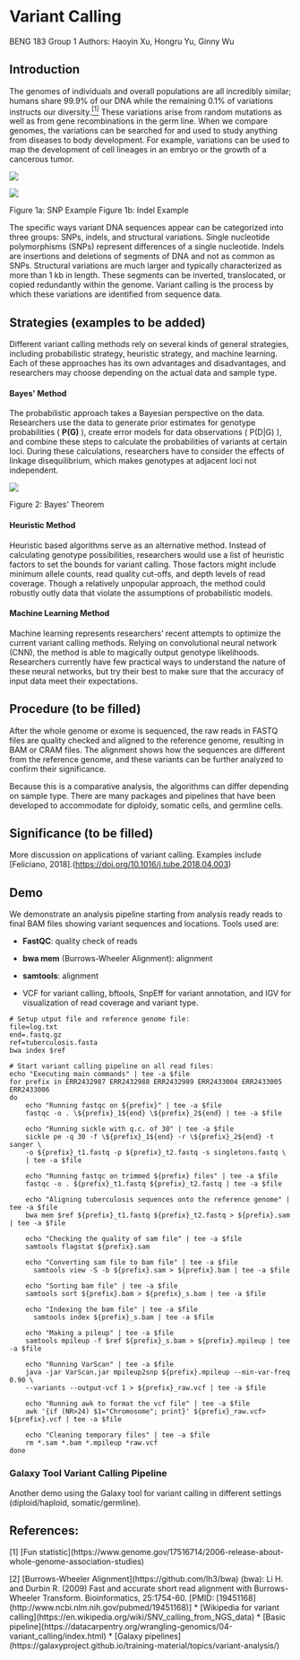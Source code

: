 # Variant Calling
BENG 183 Group 1
Authors: Haoyin Xu, Hongru Yu, Ginny Wu

## Introduction
The genomes of individuals and overall populations are all incredibly similar; humans share 99.9% of our DNA while the remaining 0.1% of variations instructs our diversity.[<sup>[1]</sup>](https://www.genome.gov/17516714/2006-release-about-whole-genome-association-studies) These variations arise from random mutations as well as from gene recombinations in the germ line. When we compare genomes, the variations can be searched for and used to study anything from diseases to body development. For example, variations can be used to map the development of cell lineages in an embryo or the growth of a cancerous tumor.

![](https://lh5.googleusercontent.com/qMHGyWK7bNoCyqGRVV26Wtn3c60NBndyTrE3GFUSI86Ze0PsbXD8XKLZBBpOk7zvzDxvtSG8eWYidlEQ0syJ7mmAbpVd9jVrESjktlQoSNNX3O1nTTY6gOZp5i91JzzKv1LurWI_)

![](https://lh5.googleusercontent.com/A8RiVY5lFSStGaDh0rTB6NDrBZ_jmontaecz8IaWyXUo9EnxMki4mcylBvYgkBzmyo_-dYeqigTDneC0KVMjtkpggb9m6BnmggUqjQAG3xIYOb6Et0O5ZClYXaGv0NMzdks3VvtC)

Figure 1a: SNP Example 
Figure 1b: Indel Example

  
The specific ways variant DNA sequences appear can be categorized into three groups: SNPs, indels, and structural variations. Single nucleotide polymorphisms (SNPs) represent differences of a single nucleotide. Indels are insertions and deletions of segments of DNA and not as common as SNPs. Structural variations are much larger and typically characterized as more than 1 kb in length. These segments can be inverted, translocated, or copied redundantly within the genome. Variant calling is the process by which these variations are identified from sequence data.

## Strategies (examples to be added)

Different variant calling methods rely on several kinds of general strategies, including probabilistic strategy, heuristic strategy, and machine learning. Each of these approaches has its own advantages and disadvantages, and researchers may choose depending on the actual data and sample type.
#### Bayes' Method
The probabilistic approach takes a Bayesian perspective on the data. Researchers use the data to generate prior estimates for genotype probabilities ( **P(G)** ), create error models for data observations ( P(D|G) ), and combine these steps to calculate the probabilities of variants at certain loci. During these calculations, researchers have to consider the effects of linkage disequilibrium, which makes genotypes at adjacent loci not independent.

![](https://lh3.googleusercontent.com/QHvwDhbFs47V-HfDZGuk91MfAfKusgexNQ_HP4MQHkrJgZcjkd2MowWURpBWBmd5fGqsT1BRxssBPCJ4jZqXeGDTxTrvrR2eHLUZp9NdJMHy7bbFQS4IR3NYUWPiSFYZi2NIyNHz)

Figure 2: Bayes’ Theorem
<br>

#### Heuristic Method
Heuristic based algorithms serve as an alternative method. Instead of calculating genotype possibilities, researchers would use a list of heuristic factors to set the bounds for variant calling. Those factors might include minimum allele counts, read quality cut-offs, and depth levels of read coverage. Though a relatively unpopular approach, the method could robustly outly data that violate the assumptions of probabilistic models.

#### Machine Learning Method
Machine learning represents researchers’ recent attempts to optimize the current variant calling methods. Relying on convolutional neural network (CNN), the method is able to magically output genotype likelihoods. Researchers currently have few practical ways to understand the nature of these neural networks, but try their best to make sure that the accuracy of input data meet their expectations.

## Procedure (to be filled)
After the whole genome or exome is sequenced, the raw reads in FASTQ files are quality checked and aligned to the reference genome, resulting in BAM or CRAM files. The alignment shows how the sequences are different from the reference genome, and these variants can be further analyzed to confirm their significance.

Because this is a comparative analysis, the algorithms can differ depending on sample type. There are many packages and pipelines that have been developed to accommodate for diploidy, somatic cells, and germline cells.

## Significance (to be filled)
More discussion on applications of variant calling. Examples include [Feliciano, 2018].(https://doi.org/10.1016/j.tube.2018.04.003)

## Demo
We demonstrate an analysis pipeline starting from analysis ready reads to final BAM files showing variant sequences and locations. Tools used are:
*  **FastQC**: quality check of reads
* **bwa mem** (Burrows-Wheeler Alignment): alignment
* **samtools**: alignment

* VCF for variant calling, bftools, SnpEff for variant annotation, and IGV for visualization of read coverage and variant type.

```
# Setup utput file and reference genome file:
file=log.txt
end=.fastq.gz
ref=tuberculosis.fasta
bwa index $ref

# Start variant calling pipeline on all read files:
echo "Executing main commands" | tee -a $file
for prefix in ERR2432987 ERR2432988 ERR2432989 ERR2433004 ERR2433005 ERR2433006
do
	echo "Running fastqc on ${prefix}" | tee -a $file
	fastqc -o . \${prefix}_1${end} \${prefix}_2${end} | tee -a $file

	echo "Running sickle with q.c. of 30" | tee -a $file
	sickle pe -q 30 -f \${prefix}_1${end} -r \${prefix}_2${end} -t sanger \
	-o ${prefix}_t1.fastq -p ${prefix}_t2.fastq -s singletons.fastq \
	| tee -a $file

	echo "Running fastqc on trimmed ${prefix} files" | tee -a $file
	fastqc -o . ${prefix}_t1.fastq ${prefix}_t2.fastq | tee -a $file
	  
	echo "Aligning tuberculosis sequences onto the reference genome" | tee -a $file
	bwa mem $ref ${prefix}_t1.fastq ${prefix}_t2.fastq > ${prefix}.sam | tee -a $file

	echo "Checking the quality of sam file" | tee -a $file
	samtools flagstat ${prefix}.sam

	echo "Converting sam file to bam file" | tee -a $file
	  samtools view -S -b ${prefix}.sam > ${prefix}.bam | tee -a $file

	echo "Sorting bam file" | tee -a $file
	samtools sort ${prefix}.bam > ${prefix}_s.bam | tee -a $file

	echo "Indexing the bam file" | tee -a $file
	  samtools index ${prefix}_s.bam | tee -a $file

	echo "Making a pileup" | tee -a $file
	samtools mpileup -f $ref ${prefix}_s.bam > ${prefix}.mpileup | tee -a $file

	echo "Running VarScan" | tee -a $file
	java -jar VarScan.jar mpileup2snp ${prefix}.mpileup --min-var-freq 0.90 \
	--variants --output-vcf 1 > ${prefix}_raw.vcf | tee -a $file

	echo "Running awk to format the vcf file" | tee -a $file
	awk '{if (NR>24) $1="Chromosome"; print}' ${prefix}_raw.vcf> ${prefix}.vcf | tee -a $file

	echo "Cleaning temporary files" | tee -a $file
	rm *.sam *.bam *.mpileup *raw.vcf
done
```

### Galaxy Tool Variant Calling Pipeline
Another demo using the Galaxy tool for variant calling in different settings (diploid/haploid, somatic/germline).


  

## References:
<p> [1] [Fun statistic](https://www.genome.gov/17516714/2006-release-about-whole-genome-association-studies) </p>
[2] [Burrows-Wheeler Alignment](https://github.com/lh3/bwa) (bwa):
Li H. and Durbin R. (2009) Fast and accurate short read alignment with Burrows-Wheeler Transform. Bioinformatics, 25:1754-60. [PMID:  [19451168](http://www.ncbi.nlm.nih.gov/pubmed/19451168)]
* [Wikipedia for variant calling](https://en.wikipedia.org/wiki/SNV_calling_from_NGS_data)
* [Basic pipeline](https://datacarpentry.org/wrangling-genomics/04-variant_calling/index.html)
* [Galaxy pipelines](https://galaxyproject.github.io/training-material/topics/variant-analysis/)





<!--stackedit_data:
eyJoaXN0b3J5IjpbLTE1MTY4OTY0MzQsLTg1MDQxMDczNiwxNj
IwODczMjI2LC00NTQzMTM2NDNdfQ==
-->